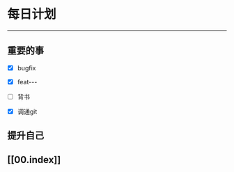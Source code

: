 
# 每日计划
---
## 重要的事

- [x]  bugfix
- [x]  feat---
- [ ]  背书
- [x] 调通git




## 提升自己

  



## [[00.index]]










